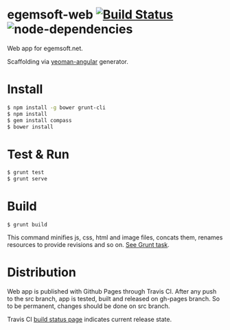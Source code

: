 egemsoft-web [![Build Status](https://travis-ci.org/egemsoft/egemsoft-web.svg?branch=src)](https://travis-ci.org/egemsoft/egemsoft-web) ![node-dependencies](https://david-dm.org/egemsoft/egemsoft-web.png)
============

Web app for egemsoft.net.

Scaffolding via [yeoman-angular](https://github.com/yeoman/generator-angular) generator.

Install
=======
```bash
$ npm install -g bower grunt-cli 
$ npm install  
$ gem install compass  
$ bower install  
```

Test & Run
===========
```bash
$ grunt test
$ grunt serve
```  

Build
=====
```
$ grunt build
```
This command minifies js, css, html and image files, concats them, renames resources to provide revisions and so on. [See Grunt task](https://github.com/egemsoft/egemsoft-web/blob/src/Gruntfile.js#L420). 

Distribution
============
Web app is published with Github Pages through Travis CI. After any push to the src branch, app is tested, built and released on gh-pages branch. So to be permanent, changes should be done on src branch.

Travis CI [build status page](https://travis-ci.org/egemsoft/egemsoft-web) indicates current release state.
